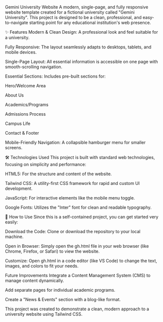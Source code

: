 Gemini University Website
A modern, single-page, and fully responsive website template created for a fictional university called "Gemini University". This project is designed to be a clean, professional, and easy-to-navigate starting point for any educational institution's web presence.

✨ Features
Modern & Clean Design: A professional look and feel suitable for a university.

Fully Responsive: The layout seamlessly adapts to desktops, tablets, and mobile devices.

Single-Page Layout: All essential information is accessible on one page with smooth-scrolling navigation.

Essential Sections: Includes pre-built sections for:

Hero/Welcome Area

About Us

Academics/Programs

Admissions Process

Campus Life

Contact & Footer

Mobile-Friendly Navigation: A collapsible hamburger menu for smaller screens.

🛠️ Technologies Used
This project is built with standard web technologies, focusing on simplicity and performance:

HTML5: For the structure and content of the website.

Tailwind CSS: A utility-first CSS framework for rapid and custom UI development.

JavaScript: For interactive elements like the mobile menu toggle.

Google Fonts: Utilizes the "Inter" font for clean and readable typography.

🚀 How to Use
Since this is a self-contained project, you can get started very easily:

Download the Code: Clone or download the repository to your local machine.

Open in Browser: Simply open the gh.html file in your web browser (like Chrome, Firefox, or Safari) to view the website.

Customize: Open gh.html in a code editor (like VS Code) to change the text, images, and colors to fit your needs.

Future Improvements
Integrate a Content Management System (CMS) to manage content dynamically.

Add separate pages for individual academic programs.

Create a "News & Events" section with a blog-like format.

This project was created to demonstrate a clean, modern approach to a university website using Tailwind CSS.

